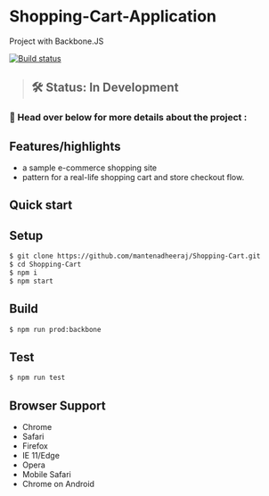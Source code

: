 # Shopping-Cart-Application
Project with Backbone.JS 

[![Build status](https://api.travis-ci.org/Polymer/pwa-starter-kit.svg?branch=master)](https://travis-ci.org/Polymer/pwa-starter-kit)
> ## 🛠 Status: In Development

### 📖 Head over below for more details about the project :


## Features/highlights

- a sample e-commerce shopping site
- pattern for a real-life shopping cart and store checkout flow.


## Quick start

## Setup
```bash
$ git clone https://github.com/mantenadheeraj/Shopping-Cart.git
$ cd Shopping-Cart
$ npm i
$ npm start
```

## Build
```bash
$ npm run prod:backbone
```

## Test 
```bash
$ npm run test
```

## Browser Support

- Chrome
- Safari
- Firefox
- IE 11/Edge
- Opera
- Mobile Safari
- Chrome on Android

